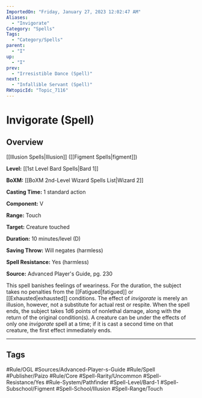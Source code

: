 ```yaml
---
ImportedOn: "Friday, January 27, 2023 12:02:47 AM"
Aliases:
  - "Invigorate"
Category: "Spells"
Tags:
  - "Category/Spells"
parent:
  - "I"
up:
  - "I"
prev:
  - "Irresistible Dance (Spell)"
next:
  - "Infallible Servant (Spell)"
RWtopicId: "Topic_7116"
---
```

# Invigorate (Spell)
## Overview
[[Illusion Spells|Illusion]] ([[Figment Spells|figment]])

**Level:** [[1st Level Bard Spells|Bard 1]]

**BoXM:** [[BoXM 2nd-Level Wizard Spells List|Wizard 2]]

**Casting Time:** 1 standard action

**Component:** V

**Range:** Touch

**Target:** Creature touched

**Duration:** 10 minutes/level (D)

**Saving Throw:** Will negates (harmless)

**Spell Resistance:** Yes (harmless)

**Source:** Advanced Player's Guide, pg. 230

This spell banishes feelings of weariness. For the duration, the subject takes no penalties from the [[Fatigued|fatigued]] or [[Exhausted|exhausted]] conditions. The effect of *invigorate* is merely an illusion, however, not a substitute for actual rest or respite. When the spell ends, the subject takes 1d6 points of nonlethal damage, along with the return of the original condition(s). A creature can be under the effects of only one *invigorate* spell at a time; if it is cast a second time on that creature, the first effect immediately ends.


---
## Tags
#Rule/OGL #Sources/Advanced-Player-s-Guide #Rule/Spell #Publisher/Paizo #Rule/Core #Spell-Rarity/Uncommon #Spell-Resistance/Yes #Rule-System/Pathfinder #Spell-Level/Bard-1 #Spell-Subschool/Figment #Spell-School/Illusion #Spell-Range/Touch

